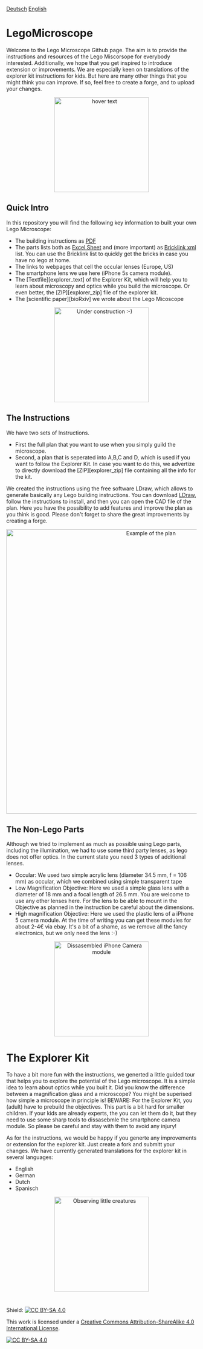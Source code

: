 
[Deutsch][Readme_D]   [English][Readme]
# LegoMicroscope

Welcome to the Lego Microscope Github page. The aim is to provide the instructions and resources of the Lego Miscorsope for everybody interested. Additionally, we hope that you get inspired to introduce extension or improvements. We are especially keen on translations of the explorer kit instructions for kids. But here are many other things that you might think you can improve. If so, feel free to create a forge, and to upload your changes.

<p align="center">
  <img src="https://github.com/tobetz/LegoMicroscope/blob/main/Images/CAD_model.jpg" width="250" title="hover text">
</p>

## Quick Intro

In this repository you will find the following key information to built your own Lego Microscope: 
- The building instructions as [PDF][pdf]
- The parts lists both as [Excel Sheet][parts_excel] and (more important) as [Bricklink xml][parts_xml] list. You can use the Bricklink list to quickly get the bricks in case you have no lego at home. 
- The links to webpages that cell the occular lenses (Europe, US)
- The smartphone lens we use here (iPhone 5s camera module). 
- The [Textfile][explorer_text] of the Explorer Kit, which will help you to learn about microscopy and optics while you build the microscope. Or even better, the [ZIP][explorer_zip] file of the explorer kit. 
- The [scientific paper][bioRxiv] we wrote about the Lego Micoscope

<p align="center">
  <img src="https://github.com/tobetz/LegoMicroscope/blob/main/Images/build.gif" width="250" title="Under construction :-)">
</p>

## The Instructions

We have two sets of Instructions. 
- First the full plan that you want to use when you simply guild the microscope. 
- Second, a plan that is seperated into A,B,C and D, which is used if you want to follow the Explorer Kit. In case you want to do this, we advertize to directly download the  [ZIP][explorer_zip] file containing all the info for the kit. 

We created the instructions using the free software LDraw, which allows to generate basically any Lego building instructions. You can download [LDraw][link_ldraw], follow the instructions to install, and then you can open the CAD file of the plan. Here you have the possibility to add features and improve the plan as you think is good. Please don't forget to share the great improvements by creating a forge.

<p align="center">
  <img src="https://github.com/tobetz/LegoMicroscope/blob/main/Images/plan.jpg" width="750" title="Example of the plan">
</p>

## The Non-Lego Parts
Although we tried to implement as much as possible using Lego parts, including the illumination, we had to use some third party lenses, as lego does not offer optics. In the current state you need 3 types of additional lenses. 
- Occular: We used two simple acrylic lens (diameter 34.5 mm, f = 106 mm) as occular, which we combined using simple transparent tape
- Low Magnification Objective: Here we used a simple glass lens with a diameter of 18 mm and a focal length of 26.5 mm. You are welcome to use any other lenses here. For the lens to be able to mount in the Objective as planned in the instruction be careful about the dimensions. 
- High magnification Objective: Here we used the plastic lens of a iPhone 5 camera module. At the time of writing you can get these modules for about 2-4€ via ebay. It's a bit of a shame, as we remove all the fancy electronics, but we only need the lens :-) 

<p align="center">
  <img src="https://github.com/tobetz/LegoMicroscope/blob/main/Images/camera.jpg" width="250" title="Dissasembled iPhone Camera module">
</p>

# The Explorer Kit
To have a bit more fun with the instructions, we generted a little guided tour that helps you to explore the potential of the Lego microscope. It is a simple idea to learn about optics while you built it. Did you know the difference between a magnification glass and a microscope? You might be superised how simple a microscope in principle is!
BEWARE: For the Explorer Kit, you (adult) have to prebuild the objectives. This part is a bit hard for smaller children. If your kids are already experts, the you can let them do it, but they need to use some sharp tools to dissasebmle the smartphone camera module. So please be careful and stay with them to avoid any injury!

As for the instructions, we would be happy if you generte any improvements or extension for the explorer kit. Just create a fork and submitt your changes. 
We have currently generated translations for the explorer kit in several languages:
- English
- German
- Dutch
- Spanisch


<p align="center">
  <img src="https://github.com/tobetz/LegoMicroscope/blob/main/Images/urzeitkrebse.gif" width="250" title="Observing little creatures">
</p>

# 


Shield: [![CC BY-SA 4.0][cc-by-sa-shield]][cc-by-sa]

This work is licensed under a
[Creative Commons Attribution-ShareAlike 4.0 International License][cc-by-sa].

[![CC BY-SA 4.0][cc-by-sa-image]][cc-by-sa]


[link_ldraw]: https://www.ldraw.org/article/104.html
[parts_xml]: https://github.com/tobetz/LegoMicroscope/blob/main/parts.xml
[parts_excel]: https://github.com/tobetz/LegoMicroscope/blob/main/parts.xls
[pdf]: https://github.com/tobetz/LegoMicroscope/blob/main/instructions.pdf
[cc-by-sa]: http://creativecommons.org/licenses/by-sa/4.0/
[cc-by-sa-image]: https://licensebuttons.net/l/by-sa/4.0/88x31.png
[cc-by-sa-shield]: https://img.shields.io/badge/License-CC%20BY--SA%204.0-lightgrey.svg
[Readme_D]: https://github.com/tobetz/LegoMicroscope/blob/main/README_D.md
[Readme]: https://github.com/tobetz/LegoMicroscope/blob/main/README.md

